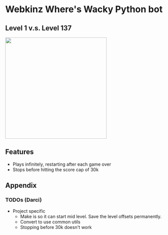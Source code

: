 # Webkinz Where's Wacky Python bot
## Level 1 v.s. Level 137
<img src="./play.gif" width="320" />

## Features
- Plays infinitely, restarting after each game over
- Stops before hitting the score cap of 30k

## Appendix
### TODOs (Darci)
- Project specific
  - Make is so it can start mid level. Save the level offsets permanently.
  - Convert to use common utils
  - Stopping before 30k doesn't work